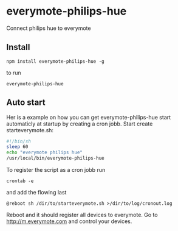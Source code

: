 everymote-philips-hue
=====================

Connect philips hue to everymote

## Install
```
npm install everymote-philips-hue -g
```

to run 
```
everymote-philips-hue
```

## Auto start
Her is a example on how you can get everymote-philips-hue start automaticly at startup by creating a cron jobb. Start create starteverymote.sh:
```sh
#!/bin/sh 
sleep 60
echo "everymote philips hue"
/usr/local/bin/everymote-philips-hue
```
To register the script as a cron jobb run

    crontab -e

and add the flowing last

    @reboot sh /dir/to/starteverymote.sh >/dir/to/log/cronout.log

Reboot and it should register all devices to everymote. Go to http://m.everymote.com and control your devices.
